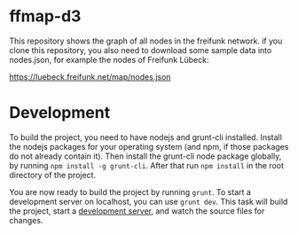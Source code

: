 ffmap-d3
========

This repository shows the graph of all nodes in the freifunk network.
if you clone this repository, you also need to download some sample data into nodes.json, for example the nodes of Freifunk Lübeck:

https://luebeck.freifunk.net/map/nodes.json


Development
===========

To build the project, you need to have nodejs and grunt-cli installed.
Install the nodejs packages for your operating system (and npm, if those packages do not already contain it).
Then install the grunt-cli node package globally, by running `npm install -g grunt-cli`.
After that run `npm install` in the root directory of the project.

You are now ready to build the project by running `grunt`. To start a development server on localhost,
you can use `grunt dev`. This task will build the project, start a [development server](http://localhost:8000/),
and watch the source files for changes.
